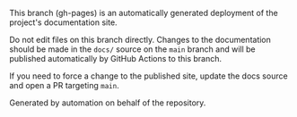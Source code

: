 This branch (gh-pages) is an automatically generated deployment of the project's documentation site.

Do not edit files on this branch directly. Changes to the documentation should be made in the `docs/` source
on the `main` branch and will be published automatically by GitHub Actions to this branch.

If you need to force a change to the published site, update the docs source and open a PR targeting `main`.

Generated by automation on behalf of the repository.
